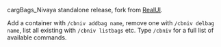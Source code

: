 cargBags_Nivaya standalone release, fork from [RealUI](https://github.com/RealUI/RealUI).

Add a container with ```/cbniv addbag name```,
remove one with ```/cbniv delbag name```,
list all existing with ```/cbniv listbags``` etc.
Type ```/cbniv``` for a full list of available commands.
